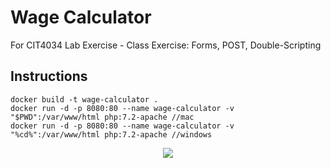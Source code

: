 # Wage Calculator

For CIT4034 Lab Exercise - Class Exercise: Forms, POST, Double-Scripting


## Instructions
```
docker build -t wage-calculator .
docker run -d -p 8080:80 --name wage-calculator -v "$PWD":/var/www/html php:7.2-apache //mac
docker run -d -p 8080:80 --name wage-calculator -v "%cd%":/var/www/html php:7.2-apache //windows
```

<p align="center">
    <img src="https://user-images.githubusercontent.com/9423525/94387818-44804800-0119-11eb-8c8e-a06f65316789.png" /> 
</p>